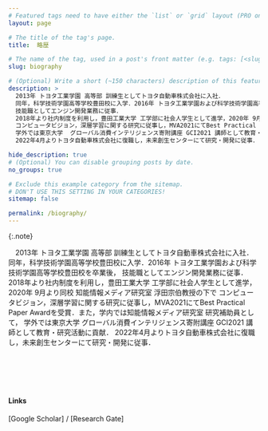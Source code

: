 ```yaml
---
# Featured tags need to have either the `list` or `grid` layout (PRO only).
layout: page

# The title of the tag's page.
title:  略歴

# The name of the tag, used in a post's front matter (e.g. tags: [<slug>]).
slug: biography

# (Optional) Write a short (~150 characters) description of this featured tag.
description: >
  2013年 トヨタ工業学園 高等部 訓練生としてトヨタ自動車株式会社に入社．
  同年，科学技術学園高等学校豊田校に入学．2016年 トヨタ工業学園および科学技術学園高等学校豊田校を卒業後，
  技能職としてエンジン開発業務に従事．
  2018年より社内制度を利用し，豊田工業大学 工学部に社会人学生として進学，2020年 9月より同校 知能情報メディア研究室 浮田宗伯教授の下で
  コンピュータビジョン，深層学習に関する研究に従事し，MVA2021にてBest Practical Paper Awardを受賞．また，学内では知能情報メディア研究室 研究補助員として，
  学外では東京大学  グローバル消費インテリジェンス寄附講座 GCI2021 講師として教育・研究活動に貢献．
  2022年4月よりトヨタ自動車株式会社に復職し，未来創生センターにて研究・開発に従事．

hide_description: true
# (Optional) You can disable grouping posts by date.
no_groups: true

# Exclude this example category from the sitemap.
# DON'T USE THIS SETTING IN YOUR CATEGORIES!
sitemap: false

permalink: /biography/
---
```



{:.note}

&emsp;2013年 トヨタ工業学園 高等部 訓練生としてトヨタ自動車株式会社に入社．
  同年，科学技術学園高等学校豊田校に入学．2016年 トヨタ工業学園および科学技術学園高等学校豊田校を卒業後，
  技能職としてエンジン開発業務に従事．
  2018年より社内制度を利用し，豊田工業大学 工学部に社会人学生として進学，2020年 9月より同校 知能情報メディア研究室 浮田宗伯教授の下で
  コンピュータビジョン，深層学習に関する研究に従事し，MVA2021にてBest Practical Paper Awardを受賞．また，学内では知能情報メディア研究室 研究補助員として，
  学外では東京大学  グローバル消費インテリジェンス寄附講座 GCI2021 講師として教育・研究活動に貢献．
  2022年4月よりトヨタ自動車株式会社に復職し，未来創生センターにて研究・開発に従事．

<br><br>
---------------------------------------
<h4>
  Links
</h4>
[Google Scholar] / [Research Gate]


[Google Scholar]: https://scholar.google.com/citations?user=lijAs5AAAAAJ&hl=ja&authuser=2
[Research Gate]: https://www.researchgate.net/profile/Yuki-Kondo-9 

<!-- ## Apr. 2012 - Feb. 2015
----------------------------------------------------------------
* [Youth, Toyota Motor Corporation]{:.heading.flip-title} 

## Mar. 2015 -
----------------------------------------------------------------
* **Technician**, [Toyota Motor Corporation]{:.heading.flip-title} 

## Nov. 2019 -
----------------------------------------------------------------
* **Part time jobs**, [Intelligent Information Media Lab]{:.heading.flip-title} **at** [Toyota Technological Institute]{:.heading.flip-title}

## Apr. 2021 -
----------------------------------------------------------------
* **Teaching Assistant**, [Chair for Global Consumer Intelligence (GCI)]{:.heading.flip-title} **at** [University of Tokyo]{:.heading.flip-title}  -->

[Youth, Toyota Motor Corporation]: https://www.toyota-global.com/company/history_of_toyota/75years/data/company_information/personnel/personnel-related_development/academy.html
[Toyota Motor Corporation]: https://global.toyota/
[Intelligent Information Media Lab]: https://www.toyota-ti.ac.jp/Lab/Denshi/iim/index.html
[Toyota Technological Institute]: https://www.toyota-ti.ac.jp/english/
[Chair for Global Consumer Intelligence (GCI)]: https://gci.t.u-tokyo.ac.jp/gci-2021-summer/
[University of Tokyo]: https://www.u-tokyo.ac.jp/ja/index.html

<!-- * [Install]{:.heading.flip-title} --- How to install and run Hydejack.
{:.related-posts.faded}

[install]: http://www.toyota.co.jp/company/gakuen/index.html -->
